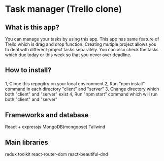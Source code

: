 # **Task manager (Trello clone)**

## What is this app?
You can manage your tasks by using this app. This app has same feature of Trello which is drag and drop function.
Creating mutiple project allows you to deal with different project tasks separately. 
You can also check the tasks which due today or this week so that you never over deadline.

## How to install?
### 
1, Clone this repogitry on your local environment
2, Run "npm install" command in each directory "client" and "server"
3, Change directory which both "client" and "server" exist
4, Run "npm start" command which will run both "client" and "server"

## Frameworks and database
React + expressjs
MongoDB(mongoose)
Tailwind

## Main libraries
redux toolkit
react-router-dom
react-beautiful-dnd

